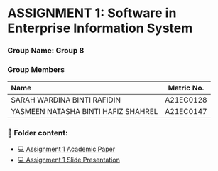 # ASSIGNMENT 1: Software in Enterprise Information System
### Group Name: Group 8
### Group Members

| Name                                     | Matric No. |
| :---------------------------------------- | :-------------: |
| SARAH WARDINA BINTI RAFIDIN               |A21EC0128        |
| YASMEEN NATASHA BINTI HAFIZ SHAHREL       |A21EC0147        |

### 📂 Folder content:
* [💻 Assignment 1 Academic Paper](https://github.com/mikhaiIy/Academic-Paper-EIS-2024/blob/main/Group%208/Group8_Yasmeen_Sarah.pdf)
* [💻 Assignment 1  Slide Presentation](https://github.com/mikhaiIy/Academic-Paper-EIS-2024/blob/main/Group%208/Group8_Presentation_Yasmeen_Sarah.pdf)
